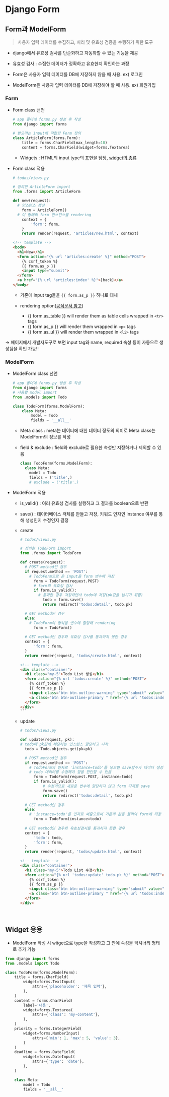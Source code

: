 # Django Form

## Form과 ModelForm

> 사용자 입력 데이터를 수집하고, 처리 및 유효성 검증을 수행하기 위한 도구

- django에서 유효성 검사를 단순화하고 자동화할 수 있는 기능을 제공

- 유효성 검사 : 수집한 데이터가 정확하고 유효한지 확인하는 과정

- Form은 사용자 입력 데이터를 DB에 저장하지 않을 때 사용. ex) 로그인

- ModelForm은 사용자 입력 데이터를 DB에 저장해야 할 때 사용. ex) 회원가입

### Form
- Form class 선언
  ```python
  # app 폴더에 forms.py 생성 후 작성
  from django import forms

  # 받으려는 input에 적합한 Form 정의
  class ArticleForm(forms.Form):
      title = forms.CharField(max_length=10)
      content = forms.CharField(widget=forms.Textarea)
  ```
  - Widgets : HTML의 input type의 표현을 담당, [widget의 종류](https://docs.djangoproject.com/ko/3.2/ref/forms/widgets/#built-in-widgets)

- Form class 적용
  ```python
  # todos/views.py

  # 정의한 ArticleForm import
  from .forms import ArticleForm

  def new(request):
    # 인스턴스 생성
      form = ArticleForm()
    # 이 형태의 form 인스턴스를 rendering
      context = {
          'form': form,
      }
      return render(request, 'articles/new.html', context)
  ```
  ```html
  <!-- template -->
  <body>
    <h1>New</h1>
    <form action="{% url 'articles:create' %}" method="POST">
      {% csrf_token %}
      {{ form.as_p }}
      <input type="submit">
    </form>
    <a href="{% url 'articles:index' %}">[back]</a>
  </body>
  ```
  - 기존에 input tag들을 `{{ form.as_p }}` 하나로 대체

  - rendering option([공식문서 참고](https://docs.djangoproject.com/en/3.2/topics/forms/))
    - {{ form.as_table }} will render them as table cells wrapped in `<tr>` tags
    - {{ form.as_p }} will render them wrapped in `<p>` tags
    - {{ form.as_ul }} will render them wrapped in `<li>` tags

→ 페이지에서 개발자도구로 보면 input tag와 name, required 속성 등이 자동으로 생성됨을 확인 가능!!

### ModelForm
- ModelForm class 선언
  ```python
  # app 폴더에 forms.py 생성 후 작성
  from django import forms
  # 사용할 model import
  from .models import Todo

  class TodoForm(forms.ModelForm):
      class Meta:
          model = Todo
          fields = '__all__'
  ```
  - Meta class : meta는 데이터에 대한 데이터 정도의 의미로 Meta class는 ModelForm의 정보를 작성

  - field & exclude : field와 exclude로 필요한 속성만 지정하거나 제외할 수 있음
    ```python
    class TodoForm(forms.ModelForm):
      class Meta:
        model = Todo
        fields = ('title',)
        # exclude = ('title',)
    ```

- ModelForm 적용
  - is_valid() : 여러 유효성 검사를 실행하고 그 결과를 boolean으로 반환

  - save() : 데이터베이스 객체를 만들고 저장, 키워드 인자인 instance 여부를 통해 생성인지 수정인지 결정

  - create
    ```python
    # todos/views.py

    # 정의한 TodoForm import
    from .forms import TodoForm

    def create(request):
      # POST method인 경우
      if request.method == 'POST':
        # TodoForm으로 온 input을 form 변수에 저장
          form = TodoForm(request.POST)
          # form의 유효성 검사
          if form.is_valid():
            # 통과한 경우 저장하면서 todo에 저장(pk값을 넘기기 위함)
              todo = form.save()
              return redirect('todos:detail', todo.pk)

      # GET method인 경우
      else:
        # TodoForm의 형식을 변수에 할당해 rendering
          form = TodoForm()
      
      # GET method인 경우와 유효성 검사를 통과하지 못한 경우
      context = {
          'form': form,
      }
      return render(request, 'todos/create.html', context)
    ```
    ````html
    <!-- template -->
    <div class="container">
      <h1 class="my-5">Todo List 생성</h1>
      <form action="{% url 'todos:create' %}" method="POST">
        {% csrf_token %}
        {{ form.as_p }}
        <input class="btn btn-outline-warning" type="submit" value="저장하기">
        <a class="btn btn-outline-primary " href="{% url 'todos:index' %}" role="button">뒤로가기</a>
      </form>
    </div>
    ```

  - update
    ```python
    # todos/views.py

    def update(request, pk):
    # todo에 pk값에 해당하는 인스턴스 할당하고 시작
      todo = Todo.objects.get(pk=pk)

      # POST method인 경우
      if request.method == 'POST':
        # TodoForm의 인자로 'instance=todo'를 넣으면 save함수가 데이터 생성이 아닌 
        # todo 데이터를 수정해야 함을 판단할 수 있음
          form = TodoForm(request.POST, instance=todo)
          if form.is_valid():
              # 수정이므로 새로운 변수에 할당하지 않고 form 자체를 save
              form.save()
              return redirect('todos:detail', todo.pk)
      
      # GET method인 경우
      else:
        # 'instance=todo'를 인자로 써줌으로써 기존의 값을 불러와 form에 저장 후 rendering
          form = TodoForm(instance=todo)
      
      # GET method인 경우와 유효성검사를 통과하지 못한 경우
      context = {
          'todo': todo,
          'form': form,
      }
      return render(request, 'todos/update.html', context)
    ```
    ```html
    <!-- template -->
    <div class="container">
      <h1 class="my-5">Todo List 수정</h1>
      <form action="{% url 'todos:update' todo.pk %}" method="POST">
        {% csrf_token %}
        {{ form.as_p }}
        <input class="btn btn-outline-warning" type="submit" value="저장하기">
        <a class="btn btn-outline-primary " href="{% url 'todos:index' %}" role="button">뒤로가기</a>
      </form>
    </div>
    ```

<br>

## Widget 응용

- ModelForm 작성 시 witget으로 type을 작성하고 그 안에 속성을 딕셔너리 형태로 추가 가능
```python
from django import forms
from .models import Todo

class TodoForm(forms.ModelForm):
    title = forms.CharField(
        widget=forms.TextInput(
            attrs={'placeholder': '제목 입력'},
        ),
    )
    content = forms.CharField(
        label='내용',
        widget=forms.Textarea(
            attrs={'class': 'my-content'},
        ),
    )
    priority = forms.IntegerField(
        widget=forms.NumberInput(
            attrs={'min': 1, 'max': 5, 'value': 3},
        )
    )
    deadline = forms.DateField(
        widget=forms.DateInput(
            attrs={'type': 'date'},
        ),
    )

    class Meta:
        model = Todo
        fields = '__all__'
```